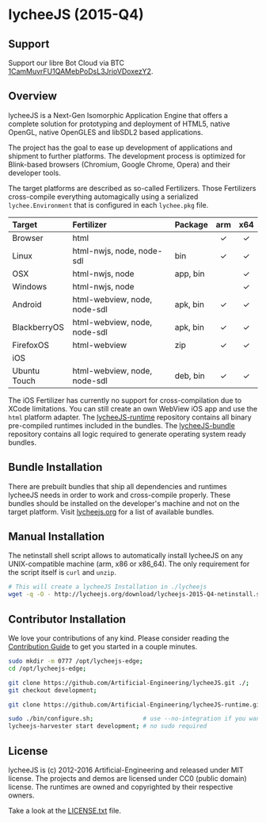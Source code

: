 
# lycheeJS (2015-Q4)

## Support

Support our libre Bot Cloud via BTC [1CamMuvrFU1QAMebPoDsL3JrioVDoxezY2](bitcoin:1CamMuvrFU1QAMebPoDsL3JrioVDoxezY2?amount=0.5&label=lycheeJS%20Support).


## Overview

lycheeJS is a Next-Gen Isomorphic Application Engine that
offers a complete solution for prototyping and deployment
of HTML5, native OpenGL, native OpenGLES and libSDL2 based
applications.

The project has the goal to ease up development of applications
and shipment to further platforms. The development process is
optimized for Blink-based browsers (Chromium, Google Chrome,
Opera) and their developer tools.

The target platforms are described as so-called Fertilizers.
Those Fertilizers cross-compile everything automagically using
a serialized `lychee.Environment` that is configured in each
`lychee.pkg` file.

| Target       | Fertilizer                   | Package  | arm | x64 |
|:-------------|:-----------------------------|:---------|:---:|:---:|
| Browser      | html                         |          |  ✓  |  ✓  |
| Linux        | html-nwjs, node, node-sdl    | bin      |  ✓  |  ✓  |
| OSX          | html-nwjs, node              | app, bin |     |  ✓  |
| Windows      | html-nwjs, node              |          |     |  ✓  |
| Android      | html-webview, node, node-sdl | apk, bin |  ✓  |  ✓  |
| BlackberryOS | html-webview, node, node-sdl | apk, bin |  ✓  |  ✓  |
| FirefoxOS    | html-webview                 | zip      |  ✓  |  ✓  |
| iOS          |                              |          |     |     |
| Ubuntu Touch | html-webview, node, node-sdl | deb, bin |  ✓  |  ✓  |

The iOS Fertilizer has currently no support for cross-compilation
due to XCode limitations. You can still create an own WebView iOS
app and use the `html` platform adapter.
The [lycheeJS-runtime](https://github.com/Artificial-Engineering/lycheeJS-runtime.git)
repository contains all binary pre-compiled runtimes included
in the bundles.
The [lycheeJS-bundle](https://github.com/Artificial-Engineering/lycheeJS-bundle.git)
repository contains all logic required to generate operating
system ready bundles.



## Bundle Installation

There are prebuilt bundles that ship all dependencies and
runtimes lycheeJS needs in order to work and cross-compile
properly. These bundles should be installed on the developer's
machine and not on the target platform. Visit [lycheejs.org](http://lycheejs.org)
for a list of available bundles.



## Manual Installation

The netinstall shell script allows to automatically install
lycheeJS on any UNIX-compatible machine (arm, x86 or x86\_64).
The only requirement for the script itself is `curl` and `unzip`.

```bash
# This will create a lycheeJS Installation in ./lycheejs
wget -q -O - http://lycheejs.org/download/lycheejs-2015-Q4-netinstall.sh | bash;
```



## Contributor Installation

We love your contributions of any kind. Please consider reading
the [Contribution Guide](./guides/CONTRIBUTION.md) to get
you started in a couple minutes.

```bash
sudo mkdir -m 0777 /opt/lycheejs-edge;
cd /opt/lycheejs-edge;

git clone https://github.com/Artificial-Engineering/lycheeJS.git ./;
git checkout development;

git clone https://github.com/Artificial-Engineering/lycheeJS-runtime.git ./bin/runtime;

sudo ./bin/configure.sh;              # use --no-integration if you want a sandboxed installation
lycheejs-harvester start development; # no sudo required
```



## License

lycheeJS is (c) 2012-2016 Artificial-Engineering and released under MIT license.
The projects and demos are licensed under CC0 (public domain) license.
The runtimes are owned and copyrighted by their respective owners.

Take a look at the [LICENSE.txt](LICENSE.txt) file.

